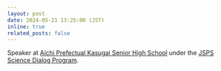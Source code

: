 ```yaml
---
layout: post
date: 2024-05-21 13:25:00 (JST)
inline: true
related_posts: false
---
```


Speaker at [Aichi Prefectual Kasugai Senior High School](https://kasugai-hs.jp/) under the [JSPS Science Dialog Program](https://www.jsps.go.jp/english/e-sdialogue/index.html).
